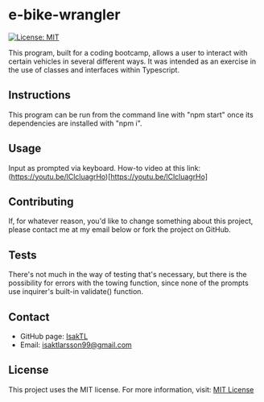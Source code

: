 # e-bike-wrangler
[![License: MIT](https://img.shields.io/badge/License-MIT-yellow.svg)](https://opensource.org/licenses/MIT)

This program, built for a coding bootcamp, allows a user to interact with certain vehicles in several different ways. It was intended as an exercise in the use of classes and interfaces within Typescript.

## Instructions
This program can be run from the command line with "npm start" once its dependencies are installed with "npm i".

## Usage
Input as prompted via keyboard.
How-to video at this link: (https://youtu.be/lClcluagrHo)[https://youtu.be/lClcluagrHo]

## Contributing
If, for whatever reason, you'd like to change something about this project, please contact me at my email below or fork the project on GitHub.

## Tests
There's not much in the way of testing that's necessary, but there is the possibility for errors with the towing function, since none of the prompts use inquirer's built-in validate() function.

## Contact
* GitHub page: [IsakTL](https://github.com/IsakTL)
* Email: [isaktlarsson99@gmail.com](mailto:isaktlarsson99@gmail.com)

## License
This project uses the MIT license. For more information, visit: [MIT License](https://spdx.org/licenses/MIT.html)
